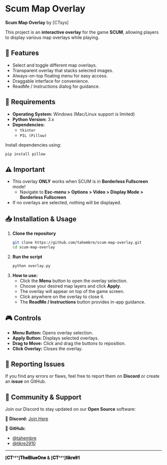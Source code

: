 # Scum Map Overlay

**Scum Map Overlay** by [CTsys]

This project is an **interactive overlay** for the game **SCUM**, allowing players to display various map overlays while playing.

## 🚀 Features

- Select and toggle different map overlays.
- Transparent overlay that stacks selected images.
- Always-on-top floating menu for easy access.
- Draggable interface for convenience.
- ReadMe / Instructions dialog for guidance.

## 📌 Requirements

- **Operating System:** Windows (Mac/Linux support is limited)
- **Python Version:** 3.x
- **Dependencies:**
  - `tkinter`
  - `PIL (Pillow)`

Install dependencies using:
```bash
pip install pillow
```

## ⚠️ Important

- This overlay **ONLY** works when SCUM is in **Borderless Fullscreen** mode!
  - Navigate to **Esc-menu > Options > Video > Display Mode > Borderless Fullscreen**
- If no overlays are selected, nothing will be displayed.

## 📥 Installation & Usage

1. **Clone the repository**
   ```bash
   git clone https://github.com/tahembre/scum-map-overlay.git
   cd scum-map-overlay
   ```
2. **Run the script**
   ```bash
   python overlay.py
   ```
3. **How to use:**
   - Click the **Menu** button to open the overlay selection.
   - Choose your desired map layers and click **Apply**.
   - The overlay will appear on top of the game screen.
   - Click anywhere on the overlay to close it.
   - The **ReadMe / Instructions** button provides in-app guidance.

## 🎮 Controls

- **Menu Button:** Opens overlay selection.
- **Apply Button:** Displays selected overlays.
- **Drag to Move:** Click and drag the buttons to reposition.
- **Click Overlay:** Closes the overlay.

## 📢 Reporting Issues

If you find any errors or flaws, feel free to report them on **Discord** or create an **issue** on GitHub.

## 📡 Community & Support

Join our Discord to stay updated on our **Open Source** software:

🔗 **Discord:** [Join Here](https://discord.gg/byx88kMYdu)

🔗 **GitHub:**
- [@tahembre](https://github.com/tahembre)
- [@tikre2910](https://github.com/tikre2910)

---
**[𝐂𝐓ˢʸˢ]𝐓𝐡𝐞𝐁𝐥𝐮𝐞𝐎𝐧𝐞 & [𝐂𝐓ˢʸˢ]𝐭𝐢𝐤𝐫𝐞𝟗𝟏**

